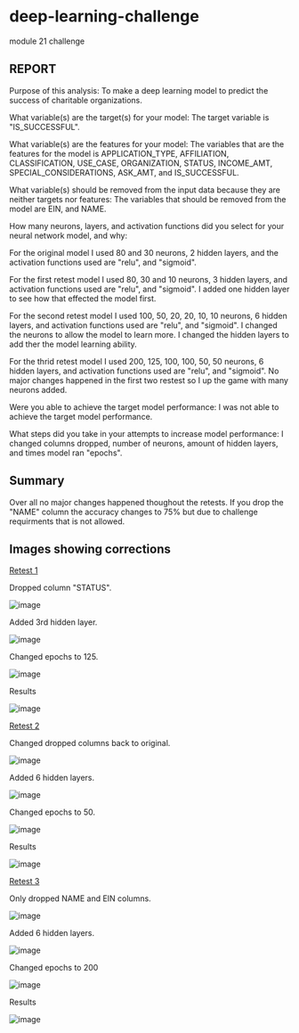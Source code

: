 # deep-learning-challenge
module 21 challenge

## REPORT

Purpose of this analysis: To make a deep learning model to predict the success of charitable organizations.

What variable(s) are the target(s) for your model: The target variable is "IS_SUCCESSFUL".
 
What variable(s) are the features for your model: The variables that are the features for the model is APPLICATION_TYPE, AFFILIATION, CLASSIFICATION, USE_CASE, ORGANIZATION, STATUS, INCOME_AMT, SPECIAL_CONSIDERATIONS, ASK_AMT, and IS_SUCCESSFUL.

What variable(s) should be removed from the input data because they are neither targets nor features: The variables that should be removed from the model are EIN, and NAME.

How many neurons, layers, and activation functions did you select for your neural network model, and why:

For the original model I used 80 and 30 neurons, 2 hidden layers, and the activation functions used are "relu", and "sigmoid".

For the first retest model I used 80, 30 and 10 neurons, 3 hidden layers, and activation functions used are "relu", and "sigmoid". I added one hidden layer to see how that effected the model first.

For the second retest model I used 100, 50, 20, 20, 10, 10 neurons, 6 hidden layers, and activation functions used are "relu", and "sigmoid". I changed the neurons to allow  the model to learn more. I changed the hidden layers to add ther the model learning ability.

For the thrid retest model I used 200, 125, 100, 100, 50, 50 neurons, 6 hidden layers, and activation functions used are "relu", and "sigmoid". No major changes happened in the first two restest so I up the game with many neurons added. 

Were you able to achieve the target model performance: I was not able to achieve the target model performance.

What steps did you take in your attempts to increase model performance: I changed columns dropped, number of neurons, amount of hidden layers, and times model ran "epochs".

## Summary

Over all no major changes happened thoughout the retests. If you drop the "NAME" column the accuracy changes to 75% but due to challenge requirments that is not allowed.  


## Images showing corrections 

<ins>Retest 1<ins/>

Dropped column "STATUS".

![image](https://github.com/user-attachments/assets/c6671e19-2fdb-4893-8f16-bbed7cd98b19)

Added 3rd hidden layer.

![image](https://github.com/user-attachments/assets/19304ca3-624a-42be-94e8-1c72edc0eed1)

Changed epochs to 125.

![image](https://github.com/user-attachments/assets/5591a3a3-3521-42eb-a112-3fc8967a38df)

Results

![image](https://github.com/user-attachments/assets/34e2fa4b-2fa9-4330-a8e9-736022a355c7)

<ins>Retest 2<ins/>

Changed dropped columns back to original.

![image](https://github.com/user-attachments/assets/c57679cc-80ec-4849-8c4f-748cbbce746e)

Added 6 hidden layers.

![image](https://github.com/user-attachments/assets/35a00719-4dbf-49c1-92f6-43191cf7a9ed)

Changed epochs to 50.

![image](https://github.com/user-attachments/assets/8185afb7-146d-4c93-8343-fceef73047f8)

Results

![image](https://github.com/user-attachments/assets/d632403a-1852-44d4-8e4f-c9b3c0fc6427)

<ins>Retest 3<ins/>

Only dropped NAME and EIN columns.

![image](https://github.com/user-attachments/assets/3ff0e375-e65a-4b08-a489-cc2d37a20cd7)

Added 6 hidden layers.

![image](https://github.com/user-attachments/assets/e0060255-9708-492e-80bc-a322041430ac)

Changed epochs to 200

![image](https://github.com/user-attachments/assets/12865c37-c3ef-4adf-8ac6-6273576a3ab3)

Results

![image](https://github.com/user-attachments/assets/4eb51587-1d1f-4898-b0a1-1a8385b6abc0)




